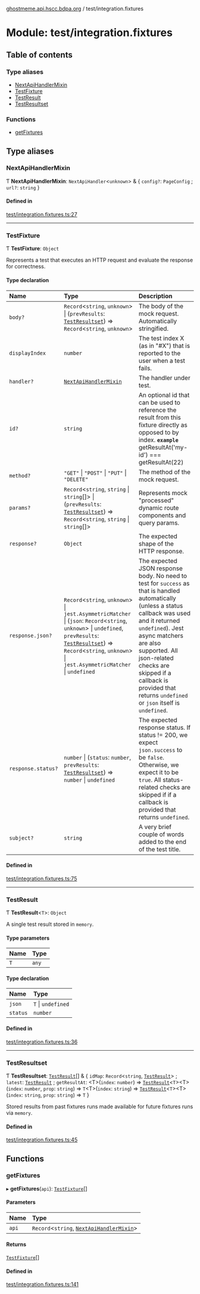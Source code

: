[ghostmeme.api.hscc.bdpa.org][1] / test/integration.fixtures

# Module: test/integration.fixtures

## Table of contents

### Type aliases

- [NextApiHandlerMixin][2]
- [TestFixture][3]
- [TestResult][4]
- [TestResultset][5]

### Functions

- [getFixtures][6]

## Type aliases

### NextApiHandlerMixin

Ƭ **NextApiHandlerMixin**: `NextApiHandler`<`unknown`> & { `config?`:
`PageConfig` ; `url?`: `string` }

#### Defined in

[test/integration.fixtures.ts:27][7]

---

### TestFixture

Ƭ **TestFixture**: `Object`

Represents a test that executes an HTTP request and evaluate the response for
correctness.

#### Type declaration

| Name               | Type                                                                                                                                                                                                                                 | Description                                                                                                                                                                                                                                                                                                                      |
| :----------------- | :----------------------------------------------------------------------------------------------------------------------------------------------------------------------------------------------------------------------------------- | :------------------------------------------------------------------------------------------------------------------------------------------------------------------------------------------------------------------------------------------------------------------------------------------------------------------------------- |
| `body?`            | `Record`<`string`, `unknown`> \| (`prevResults`: [`TestResultset`][5]) => `Record`<`string`, `unknown`>                                                                                                                              | The body of the mock request. Automatically stringified.                                                                                                                                                                                                                                                                         |
| `displayIndex`     | `number`                                                                                                                                                                                                                             | The test index X (as in "#X") that is reported to the user when a test fails.                                                                                                                                                                                                                                                    |
| `handler?`         | [`NextApiHandlerMixin`][2]                                                                                                                                                                                                           | The handler under test.                                                                                                                                                                                                                                                                                                          |
| `id?`              | `string`                                                                                                                                                                                                                             | An optional id that can be used to reference the result from this fixture directly as opposed to by index. **`example`** getResultAt('my-id') === getResultAt(22)                                                                                                                                                                |
| `method?`          | `"GET"` \| `"POST"` \| `"PUT"` \| `"DELETE"`                                                                                                                                                                                         | The method of the mock request.                                                                                                                                                                                                                                                                                                  |
| `params?`          | `Record`<`string`, `string` \| `string`[]> \| (`prevResults`: [`TestResultset`][5]) => `Record`<`string`, `string` \| `string`[]>                                                                                                    | Represents mock "processed" dynamic route components and query params.                                                                                                                                                                                                                                                           |
| `response?`        | `Object`                                                                                                                                                                                                                             | The expected shape of the HTTP response.                                                                                                                                                                                                                                                                                         |
| `response.json?`   | `Record`<`string`, `unknown`> \| `jest.AsymmetricMatcher` \| (`json`: `Record`<`string`, `unknown`> \| `undefined`, `prevResults`: [`TestResultset`][5]) => `Record`<`string`, `unknown`> \| `jest.AsymmetricMatcher` \| `undefined` | The expected JSON response body. No need to test for `success` as that is handled automatically (unless a status callback was used and it returned `undefined`). Jest async matchers are also supported. All json-related checks are skipped if a callback is provided that returns `undefined` or `json` itself is `undefined`. |
| `response.status?` | `number` \| (`status`: `number`, `prevResults`: [`TestResultset`][5]) => `number` \| `undefined`                                                                                                                                     | The expected response status. If status != 200, we expect `json.success` to be `false`. Otherwise, we expect it to be `true`. All status-related checks are skipped if if a callback is provided that returns `undefined`.                                                                                                       |
| `subject?`         | `string`                                                                                                                                                                                                                             | A very brief couple of words added to the end of the test title.                                                                                                                                                                                                                                                                 |

#### Defined in

[test/integration.fixtures.ts:75][8]

---

### TestResult

Ƭ **TestResult**<`T`>: `Object`

A single test result stored in `memory`.

#### Type parameters

| Name | Type  |
| :--- | :---- |
| `T`  | `any` |

#### Type declaration

| Name     | Type               |
| :------- | :----------------- |
| `json`   | `T` \| `undefined` |
| `status` | `number`           |

#### Defined in

[test/integration.fixtures.ts:36][9]

---

### TestResultset

Ƭ **TestResultset**: [`TestResult`][4]\[] & { `idMap`: `Record`<`string`,
[`TestResult`][4]> ; `latest`: [`TestResult`][4] ; `getResultAt`: \<T>(`index`:
`number`) => [`TestResult`][4]<`T`>\<T>(`index`: `number`, `prop`: `string`) =>
`T`\<T>(`index`: `string`) => [`TestResult`][4]<`T`>\<T>(`index`: `string`,
`prop`: `string`) => `T` }

Stored results from past fixtures runs made available for future fixtures runs
via `memory`.

#### Defined in

[test/integration.fixtures.ts:45][10]

## Functions

### getFixtures

▸ **getFixtures**(`api`): [`TestFixture`][3]\[]

#### Parameters

| Name  | Type                                           |
| :---- | :--------------------------------------------- |
| `api` | `Record`<`string`, [`NextApiHandlerMixin`][2]> |

#### Returns

[`TestFixture`][3]\[]

#### Defined in

[test/integration.fixtures.ts:141][11]

[1]: ../README.md
[2]: test_integration_fixtures.md#nextapihandlermixin
[3]: test_integration_fixtures.md#testfixture
[4]: test_integration_fixtures.md#testresult
[5]: test_integration_fixtures.md#testresultset
[6]: test_integration_fixtures.md#getfixtures
[7]:
  https://github.com/nhscc/ghostmeme.api.hscc.bdpa.org/blob/1f8d01f/test/integration.fixtures.ts#L27
[8]:
  https://github.com/nhscc/ghostmeme.api.hscc.bdpa.org/blob/1f8d01f/test/integration.fixtures.ts#L75
[9]:
  https://github.com/nhscc/ghostmeme.api.hscc.bdpa.org/blob/1f8d01f/test/integration.fixtures.ts#L36
[10]:
  https://github.com/nhscc/ghostmeme.api.hscc.bdpa.org/blob/1f8d01f/test/integration.fixtures.ts#L45
[11]:
  https://github.com/nhscc/ghostmeme.api.hscc.bdpa.org/blob/1f8d01f/test/integration.fixtures.ts#L141
